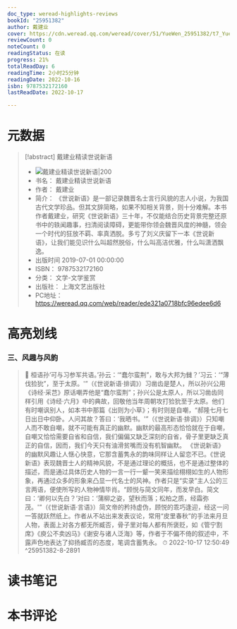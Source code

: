 ```yaml
---
doc_type: weread-highlights-reviews
bookId: "25951382"
author: 戴建业
cover: https://cdn.weread.qq.com/weread/cover/51/YueWen_25951382/t7_YueWen_25951382.jpg
reviewCount: 0
noteCount: 0
readingStatus: 在读
progress: 21%
totalReadDay: 6
readingTime: 2小时25分钟
readingDate: 2022-10-16
isbn: 9787532172160
lastReadDate: 2022-10-17

---
```

# 元数据
> [!abstract] 戴建业精读世说新语
> - ![ 戴建业精读世说新语|200](https://cdn.weread.qq.com/weread/cover/51/YueWen_25951382/t7_YueWen_25951382.jpg)
> - 书名： 戴建业精读世说新语
> - 作者： 戴建业
> - 简介： 《世说新语》是一部记录魏晋名士言行风貌的志人小说，为我国古代文学珍品。但其文辞简略，如果不知相关背景，则十分难解。本书作者戴建业，研究《世说新语》三十年，不仅能结合历史背景完整还原书中的轶闻趣事，扫清阅读障碍，更能带你领会魏晋风度的神髓，领会一个时代的狂放不羁、率真洒脱。多亏了刘义庆留下一本《世说新语》，让我们能见识什么叫超然脱俗，什么叫高洁优雅，什么叫潇洒飘逸。
> - 出版时间 2019-07-01 00:00:00
> - ISBN： 9787532172160
> - 分类： 文学-文学鉴赏
> - 出版社： 上海文艺出版社
> - PC地址：https://weread.qq.com/web/reader/ede321a0718bfc96edee6d6

# 高亮划线

### 三、风趣与风韵

> 📌 桓语孙‘可与习参军共语。’孙云：‘“蠢尔蛮荆”，敢与大邦为雠？’习云：‘“薄伐猃狁”，至于太原。'”（《世说新语·排调》）习凿齿是楚人，所以孙兴公用《诗经·采芑》原话嘲弄他是“蠢尔蛮荆”；孙兴公是太原人，所以习凿齿同样引用《诗经·六月》中的典故，回敬他当年周朝攻打猃狁至于太原。他们有时嘲讽别人，如本书中那篇《出则为小草》；有时则是自嘲，“郝隆七月七日出日中仰卧。人问其故？答曰：‘我晒书。'”（《世说新语·排调》）只知嘲人而不敢自嘲，就不可能有真正的幽默。幽默的最高形态恰恰就在于自嘲，自嘲又恰恰需要自省和自信，我们偏偏又缺乏深刻的自省，骨子里更缺乏真正的自信，因而，我们今天只有油滑贫嘴而没有机智幽默。
《世说新语》的幽默风趣让人惬心快意，它那含蓄隽永的韵味同样让人留恋不已。《世说新语》表现魏晋士人的精神风貌，不是通过理论的概括，也不是通过整体的描述，而是通过具体历史人物的一言一行一颦一笑来描绘栩栩如生的人物形象，再通过众多的形象来凸显一代名士的风神。作者只是“实录”主人公的三言两语，便使所写的人物神情毕肖。“顾悦与简文同年，而发早白。简文曰：‘卿何以先白？’对曰：‘蒲柳之姿，望秋而落；松柏之质，经霜弥茂。'”（《世说新语·言语》）简文帝的矜持虚伪，顾悦的乖巧逢迎，经这一问一答就跃然纸上。作者从不站出来发表议论，常用“皮里春秋”的手法来月旦人物，表面上对各方都无所臧否，骨子里对每人都有所褒贬，如《管宁割席》《庾公不卖凶马》《谢安与诸人泛海》等，作者于不偏不倚的叙述中，不露声色地表达了抑扬臧否的态度，笔调含蓄隽永。 
> ⏱ 2022-10-17 12:50:49 ^25951382-8-2891

# 读书笔记

# 本书评论
